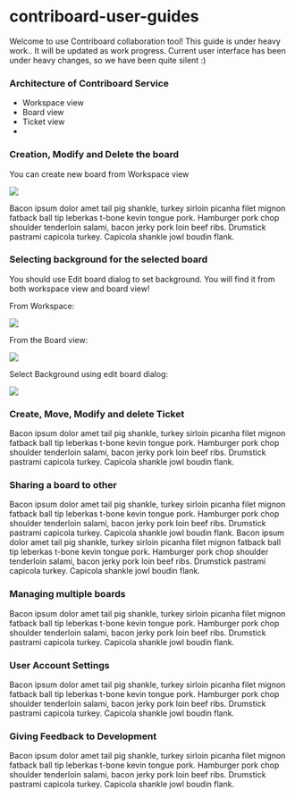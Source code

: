 # contriboard-user-guides

Welcome to use Contriboard collaboration tool! This guide is under heavy work.. It will be updated as work progress. Current user interface has been under heavy changes, so we have been quite silent :)

### Architecture of Contriboard Service

  * Workspace view
  * Board view 
  * Ticket view
  * 



### Creation, Modify and Delete the board

You can create new board from Workspace view

![](https://www.dropbox.com/s/003hzylkidiwrm8/CreateNewBoard.jpg?dl=1)


Bacon ipsum dolor amet tail pig shankle, turkey sirloin picanha filet mignon fatback ball tip leberkas t-bone kevin tongue pork. Hamburger pork chop shoulder tenderloin salami, bacon jerky pork loin beef ribs. Drumstick pastrami capicola turkey. Capicola shankle jowl boudin flank.


### Selecting background for the selected board

You should use Edit board dialog to set background. You will find it from both workspace view and board view!

From Workspace:

![](https://www.dropbox.com/s/cz6mjo2dxx5k9b2/EditBoard.jpg?dl=1)


From the Board view:

![](https://www.dropbox.com/s/kxb7d30jze5nk2g/EditBoardTool.jpg?dl=1)

Select Background using edit board dialog:

![](https://www.dropbox.com/s/s88312b96xitlz8/SelectBackground.jpg?dl=1)



### Create, Move, Modify and delete Ticket

Bacon ipsum dolor amet tail pig shankle, turkey sirloin picanha filet mignon fatback ball tip leberkas t-bone kevin tongue pork. Hamburger pork chop shoulder tenderloin salami, bacon jerky pork loin beef ribs. Drumstick pastrami capicola turkey. Capicola shankle jowl boudin flank.


### Sharing a board to other

Bacon ipsum dolor amet tail pig shankle, turkey sirloin picanha filet mignon fatback ball tip leberkas t-bone kevin tongue pork. Hamburger pork chop shoulder tenderloin salami, bacon jerky pork loin beef ribs. Drumstick pastrami capicola turkey. Capicola shankle jowl boudin flank.
Bacon ipsum dolor amet tail pig shankle, turkey sirloin picanha filet mignon fatback ball tip leberkas t-bone kevin tongue pork. Hamburger pork chop shoulder tenderloin salami, bacon jerky pork loin beef ribs. Drumstick pastrami capicola turkey. Capicola shankle jowl boudin flank.

### Managing multiple boards
Bacon ipsum dolor amet tail pig shankle, turkey sirloin picanha filet mignon fatback ball tip leberkas t-bone kevin tongue pork. Hamburger pork chop shoulder tenderloin salami, bacon jerky pork loin beef ribs. Drumstick pastrami capicola turkey. Capicola shankle jowl boudin flank.

### User Account Settings

Bacon ipsum dolor amet tail pig shankle, turkey sirloin picanha filet mignon fatback ball tip leberkas t-bone kevin tongue pork. Hamburger pork chop shoulder tenderloin salami, bacon jerky pork loin beef ribs. Drumstick pastrami capicola turkey. Capicola shankle jowl boudin flank.

### Giving Feedback to Development

Bacon ipsum dolor amet tail pig shankle, turkey sirloin picanha filet mignon fatback ball tip leberkas t-bone kevin tongue pork. Hamburger pork chop shoulder tenderloin salami, bacon jerky pork loin beef ribs. Drumstick pastrami capicola turkey. Capicola shankle jowl boudin flank.


